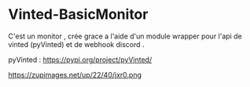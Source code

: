 # Vinted-BasicMonitor
C'est un monitor , crée grace a l'aide d'un module wrapper pour l'api de vinted (pyVinted) et de webhook discord .

pyVinted : https://pypi.org/project/pyVinted/

https://zupimages.net/up/22/40/jxr0.png
